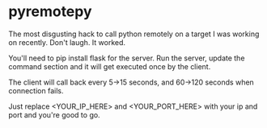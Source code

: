 # pyremotepy
The most disgusting hack to call python remotely on a target I was working on recently. Don't laugh. It worked.

You'll need to pip install flask for the server. Run the server, update the command section and it will get executed once by the client.

The client will call back every 5->15 seconds, and 60->120 seconds when connection fails.

Just replace <YOUR_IP_HERE> and <YOUR_PORT_HERE> with your ip and port and you're good to go.
